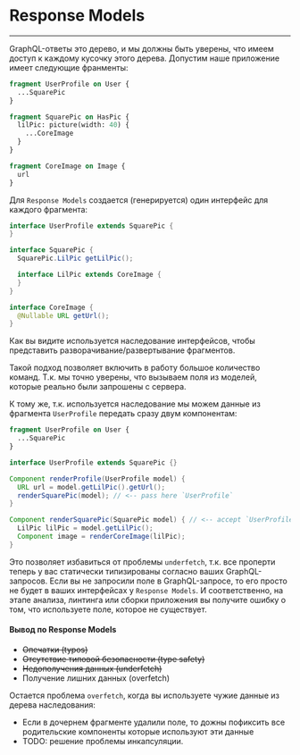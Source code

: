 # Response Models

-----

GraphQL-ответы это дерево, и мы должны быть уверены, что имеем доступ к каждому кусочку этого дерева. Допустим наше приложение имеет следующие франменты:

```graphql
fragment UserProfile on User {
  ...SquarePic
}

fragment SquarePic on HasPic {
  lilPic: picture(width: 40) {
    ...CoreImage
  }
}

fragment CoreImage on Image {
  url
}
```

Для `Response Models` создается (генерируется) один интерфейс для каждого фрагмента:

```java
interface UserProfile extends SquarePic {
}

interface SquarePic {
  SquarePic.LilPic getLilPic();

  interface LilPic extends CoreImage {
  }
}

interface CoreImage {
  @Nullable URL getUrl();
}
```

Как вы видите используется наследование интерфейсов, чтобы представить разворачивание/развертывание фрагментов.

Такой подход позволяет включить в работу большое количество команд. Т.к. мы точно уверены, что вызываем поля из моделей, которые реально были запрошены с сервера.

К тому же, т.к. используется наследование мы можем данные из фрагмента `UserProfile` передать сразу двум компонентам:

```graphql
fragment UserProfile on User {
  ...SquarePic
}
```

```java
interface UserProfile extends SquarePic {}

Component renderProfile(UserProfile model) {
  URL url = model.getLilPic().getUrl();
  renderSquarePic(model); // <-- pass here `UserProfile`
}

Component renderSquarePic(SquarePic model) { // <-- accept `UserProfile`
  LilPic lilPic = model.getLilPic();
  Component image = renderCoreImage(lilPic);
}
```

Это позволяет избавиться от проблемы `underfetch`, т.к. все проперти теперь у вас статически типизированы согласно ваших GraphQL-запросов. Если вы не запросили поле в GraphQL-запросе, то его просто не будет в ваших интерфейсах у `Response Models`. И соответственно, на этапе анализа, линтинга или сборки приложения вы получите ошибку о том, что используете поле, которое не существует.

#### Вывод по Response Models

- ~~Опечатки (typos)~~
- ~~Отсутствие типовой безопасности (type safety)~~
- ~~Недополучения данных (underfetch)~~
- Получение лишних данных (overfetch)

Остается проблема `overfetch`, когда вы используете чужие данные из дерева наследования:

- Если в дочернем фрагменте удалили поле, то дожны пофиксить все родительские компоненты которые используют эти данные
- TODO: решение проблемы инкапсуляции.
